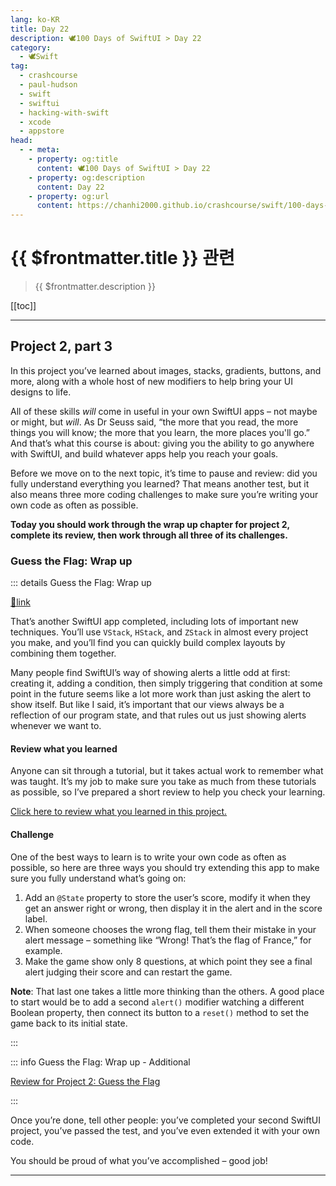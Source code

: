 ```yaml
---
lang: ko-KR
title: Day 22
description: 🕊️100 Days of SwiftUI > Day 22
category:
  - 🕊️Swift
tag: 
  - crashcourse
  - paul-hudson
  - swift
  - swiftui
  - hacking-with-swift
  - xcode
  - appstore
head:
  - - meta:
    - property: og:title
      content: 🕊️100 Days of SwiftUI > Day 22
    - property: og:description
      content: Day 22
    - property: og:url
      content: https://chanhi2000.github.io/crashcourse/swift/100-days-of-swiftui/22.html
---
```


# {{ $frontmatter.title }} 관련

> {{ $frontmatter.description }}

[[toc]]

---

## Project 2, part 3

In this project you’ve learned about images, stacks, gradients, buttons, and more, along with a whole host of new modifiers to help bring your UI designs to life.

All of these skills _will_ come in useful in your own SwiftUI apps – not maybe or might, but _will_. As Dr Seuss said, “the more that you read, the more things you will know; the more that you learn, the more places you'll go.” And that’s what this course is about: giving you the ability to go anywhere with SwiftUI, and build whatever apps help you reach your goals.

Before we move on to the next topic, it’s time to pause and review: did you fully understand everything you learned? That means another test, but it also means three more coding challenges to make sure you’re writing your own code as often as possible.

__Today you should work through the wrap up chapter for project 2, complete its review, then work through all three of its challenges.__

### Guess the Flag: Wrap up

::: details Guess the Flag: Wrap up

[📎link](https://www.hackingwithswift.com/books/ios-swiftui/guess-the-flag-wrap-up)

That’s another SwiftUI app completed, including lots of important new techniques. You’ll use `VStack`, `HStack`, and `ZStack` in almost every project you make, and you’ll find you can quickly build complex layouts by combining them together.

Many people find SwiftUI’s way of showing alerts a little odd at first: creating it, adding a condition, then simply triggering that condition at some point in the future seems like a lot more work than just asking the alert to show itself. But like I said, it’s important that our views always be a reflection of our program state, and that rules out us just showing alerts whenever we want to.

#### Review what you learned

Anyone can sit through a tutorial, but it takes actual work to remember what was taught. It’s my job to make sure you take as much from these tutorials as possible, so I’ve prepared a short review to help you check your learning.

[Click here to review what you learned in this project.][guess-the-flag]

#### Challenge

One of the best ways to learn is to write your own code as often as possible, so here are three ways you should try extending this app to make sure you fully understand what’s going on:

1. Add an `@State` property to store the user’s score, modify it when they get an answer right or wrong, then display it in the alert and in the score label.
2. When someone chooses the wrong flag, tell them their mistake in your alert message – something like “Wrong! That’s the flag of France,” for example.
3. Make the game show only 8 questions, at which point they see a final alert judging their score and can restart the game.


__Note__: That last one takes a little more thinking than the others. A good place to start would be to add a second `alert()` modifier watching a different Boolean property, then connect its button to a `reset()` method to set the game back to its initial state.

:::

::: info Guess the Flag: Wrap up - Additional

[Review for Project 2: Guess the Flag][guess-the-flag]

:::

Once you’re done, tell other people: you’ve completed your second SwiftUI project, you’ve passed the test, and you’ve even extended it with your own code.

You should be proud of what you’ve accomplished – good job!

---

<TagLinks />

[guess-the-flag]: https://www.hackingwithswift.com/review/ios-swiftui/guess-the-flag